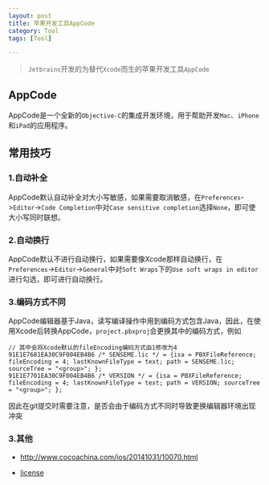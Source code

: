 ```yaml
---
layout: post
title: 苹果开发工具AppCode
category: Tool
tags: [Tool]

---
```



> `Jetbrains`开发的为替代`Xcode`而生的苹果开发工具`AppCode`


## AppCode


AppCode是一个全新的`Objective-C`的集成开发环境，用于帮助开发`Mac`、`iPhone`和`iPad`的应用程序。



## 常用技巧

### 1.自动补全

AppCode默认自动补全对大小写敏感，如果需要取消敏感，在`Preferences`->`Editor`->`Code Completion`中对`Case sensitive completion`选择`None`，即可使大小写同时联想。


### 2.自动换行

AppCode默认不进行自动换行，如果需要像Xcode那样自动换行，在`Preferences`->`Editor`->`General`中对`Soft Wraps`下的`Use soft wraps in editor`进行勾选，即可进行自动换行。


### 3.编码方式不同

AppCode编辑器基于Java，读写编译操作中用到编码方式包含Java，因此，在使用Xcode后转换AppCode，`project.pbxproj`会更换其中的编码方式，例如


```
// 其中会将Xcode默认的fileEncoding编码方式由1修改为4
91E1E7681EA30C9F004EB4B6 /* SENSEME.lic */ = {isa = PBXFileReference; fileEncoding = 4; lastKnownFileType = text; path = SENSEME.lic; sourceTree = "<group>"; };
91E1E7701EA30C9F004EB4B6 /* VERSION */ = {isa = PBXFileReference; fileEncoding = 4; lastKnownFileType = text; path = VERSION; sourceTree = "<group>"; };
```

因此在git提交时需要注意，是否会由于编码方式不同时导致更换编辑器环境出现冲突


### 3.其他

* http://www.cocoachina.com/ios/20141031/10070.html

* [license](http://intellij.mandroid.cn/)
